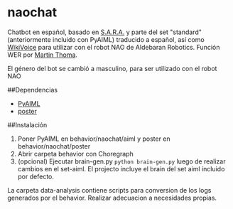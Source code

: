 # naochat
Chatbot en español, basado en [S.A.R.A.](http://goo.gl/DWGD3R) y parte del set "standard" (anteriormente incluido con PyAIML) traducido a español, así como [WikiVoice](https://goo.gl/Xkq9Nz) para utilizar con el robot NAO de Aldebaran Robotics. Función WER por [Martin Thoma](http://goo.gl/2W1th6).

El género del bot se cambió a masculino, para ser utilizado con el robot NAO

##Dependencias

- [PyAIML](https://goo.gl/Pw8bOM)
- [poster](http://goo.gl/DEvhe5)

##Instalación

1. Poner PyAIML en behavior/naochat/aiml y poster en behavior/naochat/poster
2. Abrir carpeta behavior con Choregraph
3. (opcional) Ejecutar brain-gen.py `python brain-gen.py` luego de realizar cambios en el set-aiml. El projecto incluye el brain del set aiml incluido por defecto.

La carpeta data-analysis contiene scripts para conversion de los logs generados por el behavior. Realizar adecuacion a necesidades propias.
